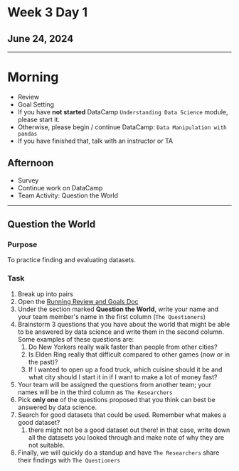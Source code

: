 # Week 3 Day 1
## June 24, 2024

---

# Morning
- Review
- Goal Setting
- If you have **not started** DataCamp `Understanding Data Science` module, please start it.
- Otherwise, please begin / continue DataCamp: `Data Manipulation with pandas`
- If you have finished that, talk with an instructor or TA

## Afternoon

- Survey
- Continue work on DataCamp
- Team Activity: Question the World

---

## Question the World

### Purpose

To practice finding and evaluating datasets.

### Task

1. Break up into pairs
2. Open the [Running Review and Goals Doc](https://docs.google.com/document/d/1Xnhoqo-WBjVMTe1tNLp5LZ_oFVPR9_QYYZiaXKdiR88/edit?usp=sharing)
3. Under the section marked **Question the World**, write your name and your team member's name in the first column (`The Questioners`)
4. Brainstorm 3 questions that you have about the world that might be able to be answered by data science and write them in the second column. Some examples of these questions are:
   1. Do New Yorkers really walk faster than people from other cities?
   2. Is Elden Ring really that difficult compared to other games (now or in the past)?
   3. If I wanted to open up a food truck, which cuisine should it be and what city should I start it in if I want to make a lot of money fast?
5. Your team will be assigned the questions from another team; your names will be in the third column as `The Researchers`
6. Pick **only one** of the questions proposed that you think can best be answered by data science.
7. Search for good datasets that could be used. Remember what makes a good dataset?
   1. there might not be a good dataset out there! in that case, write down all the datasets you looked through and make note of why they are not suitable.
8. Finally, we will quickly do a standup and have `The Researchers` share their findings with `The Questioners`